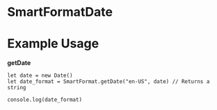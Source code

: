 # SmartFormatDate

# Example Usage

**getDate**

```
let date = new Date()
let date_format = SmartFormat.getDate("en-US", date) // Returns a string

console.log(date_format)
```
